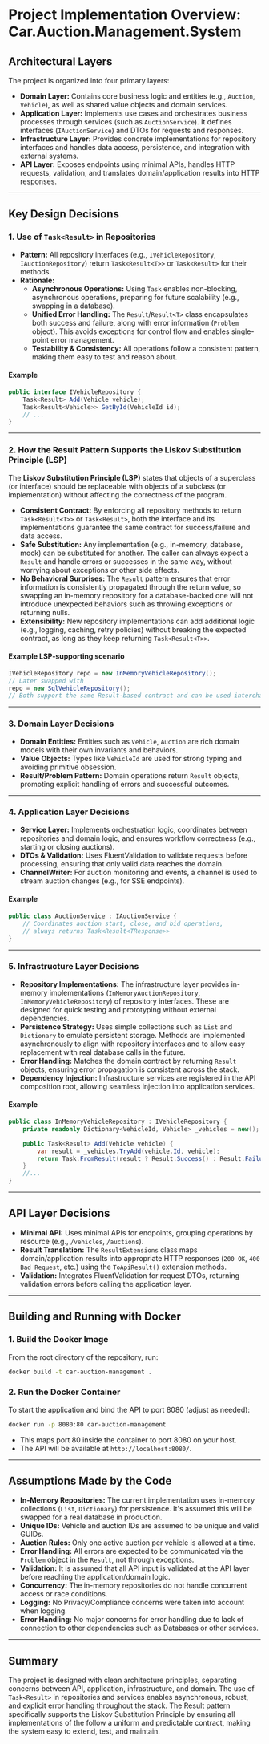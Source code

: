# Project Implementation Overview: Car.Auction.Management.System

## Architectural Layers

The project is organized into four primary layers:
- **Domain Layer:** Contains core business logic and entities (e.g., `Auction`, `Vehicle`), as well as shared value objects and domain services.
- **Application Layer:** Implements use cases and orchestrates business processes through services (such as `AuctionService`). It defines interfaces (`IAuctionService`) and DTOs for requests and responses.
- **Infrastructure Layer:** Provides concrete implementations for repository interfaces and handles data access, persistence, and integration with external systems.
- **API Layer:** Exposes endpoints using minimal APIs, handles HTTP requests, validation, and translates domain/application results into HTTP responses.

---

## Key Design Decisions

### 1. Use of `Task<Result>` in Repositories

- **Pattern:** All repository interfaces (e.g., `IVehicleRepository`, `IAuctionRepository`) return `Task<Result<T>>` or `Task<Result>` for their methods.
- **Rationale:**
  - **Asynchronous Operations:** Using `Task` enables non-blocking, asynchronous operations, preparing for future scalability (e.g., swapping in a database).
  - **Unified Error Handling:** The `Result`/`Result<T>` class encapsulates both success and failure, along with error information (`Problem` object). This avoids exceptions for control flow and enables single-point error management.
  - **Testability & Consistency:** All operations follow a consistent pattern, making them easy to test and reason about.

#### Example
```csharp
public interface IVehicleRepository {
    Task<Result> Add(Vehicle vehicle);
    Task<Result<Vehicle>> GetById(VehicleId id);
    // ...
}
```

---

### 2. How the Result Pattern Supports the Liskov Substitution Principle (LSP)

The **Liskov Substitution Principle (LSP)** states that objects of a superclass (or interface) should be replaceable with objects of a subclass (or implementation) without affecting the correctness of the program.

- **Consistent Contract:** By enforcing all repository methods to return `Task<Result<T>>` or `Task<Result>`, both the interface and its implementations guarantee the same contract for success/failure and data access.
- **Safe Substitution:** Any implementation (e.g., in-memory, database, mock) can be substituted for another. The caller can always expect a `Result` and handle errors or successes in the same way, without worrying about exceptions or other side effects.
- **No Behavioral Surprises:** The `Result` pattern ensures that error information is consistently propagated through the return value, so swapping an in-memory repository for a database-backed one will not introduce unexpected behaviors such as throwing exceptions or returning nulls.
- **Extensibility:** New repository implementations can add additional logic (e.g., logging, caching, retry policies) without breaking the expected contract, as long as they keep returning `Task<Result<T>>`.

#### Example LSP-supporting scenario
```csharp
IVehicleRepository repo = new InMemoryVehicleRepository();
// Later swapped with
repo = new SqlVehicleRepository();
// Both support the same Result-based contract and can be used interchangeably.
```

---

### 3. Domain Layer Decisions

- **Domain Entities:** Entities such as `Vehicle`, `Auction` are rich domain models with their own invariants and behaviors.
- **Value Objects:** Types like `VehicleId` are used for strong typing and avoiding primitive obsession.
- **Result/Problem Pattern:** Domain operations return `Result` objects, promoting explicit handling of errors and successful outcomes.

---

### 4. Application Layer Decisions

- **Service Layer:** Implements orchestration logic, coordinates between repositories and domain logic, and ensures workflow correctness (e.g., starting or closing auctions).
- **DTOs & Validation:** Uses FluentValidation to validate requests before processing, ensuring that only valid data reaches the domain.
- **ChannelWriter:** For auction monitoring and events, a channel is used to stream auction changes (e.g., for SSE endpoints).

#### Example
```csharp
public class AuctionService : IAuctionService {
    // Coordinates auction start, close, and bid operations,
    // always returns Task<Result<TResponse>>
}
```

---

### 5. Infrastructure Layer Decisions

- **Repository Implementations:** The infrastructure layer provides in-memory implementations (`InMemoryAuctionRepository`, `InMemoryVehicleRepository`) of repository interfaces. These are designed for quick testing and prototyping without external dependencies.
- **Persistence Strategy:** Uses simple collections such as `List` and `Dictionary` to emulate persistent storage. Methods are implemented asynchronously to align with repository interfaces and to allow easy replacement with real database calls in the future.
- **Error Handling:** Matches the domain contract by returning `Result` objects, ensuring error propagation is consistent across the stack.
- **Dependency Injection:** Infrastructure services are registered in the API composition root, allowing seamless injection into application services.

#### Example
```csharp
public class InMemoryVehicleRepository : IVehicleRepository {
    private readonly Dictionary<VehicleId, Vehicle> _vehicles = new();

    public Task<Result> Add(Vehicle vehicle) {
        var result = _vehicles.TryAdd(vehicle.Id, vehicle);
        return Task.FromResult(result ? Result.Success() : Result.Failure(Problem.DuplicateVehicle(vehicle.Id)));
    }
    //...
}
```

---

## API Layer Decisions

- **Minimal API:** Uses minimal APIs for endpoints, grouping operations by resource (e.g., `/vehicles`, `/auctions`).
- **Result Translation:** The `ResultExtensions` class maps domain/application results into appropriate HTTP responses (`200 OK`, `400 Bad Request`, etc.) using the `ToApiResult()` extension methods.
- **Validation:** Integrates FluentValidation for request DTOs, returning validation errors before calling the application layer.

---

## Building and Running with Docker

### 1. Build the Docker Image

From the root directory of the repository, run:
```bash
docker build -t car-auction-management .
```

### 2. Run the Docker Container

To start the application and bind the API to port 8080 (adjust as needed):
```bash
docker run -p 8080:80 car-auction-management
```

- This maps port 80 inside the container to port 8080 on your host.
- The API will be available at `http://localhost:8080/`.

---

## Assumptions Made by the Code

- **In-Memory Repositories:** The current implementation uses in-memory collections (`List`, `Dictionary`) for persistence. It's assumed this will be swapped for a real database in production.
- **Unique IDs:** Vehicle and auction IDs are assumed to be unique and valid GUIDs.
- **Auction Rules:** Only one active auction per vehicle is allowed at a time.
- **Error Handling:** All errors are expected to be communicated via the `Problem` object in the `Result`, not through exceptions.
- **Validation:** It is assumed that all API input is validated at the API layer before reaching the application/domain logic.
- **Concurrency:** The in-memory repositories do not handle concurrent access or race conditions.
- **Logging:** No Privacy/Compliance concerns were taken into account when logging.
- **Error Handling:** No major concerns for error handling due to lack of connection to other dependencies such as Databases or other services. 

---

## Summary

The project is designed with clean architecture principles, separating concerns between API, application, infrastructure, and domain. The use of `Task<Result>` in repositories and services enables asynchronous, robust, and explicit error handling throughout the stack. The Result pattern specifically supports the Liskov Substitution Principle by ensuring all implementations of the  follow a uniform and predictable contract, making the system easy to extend, test, and maintain.
